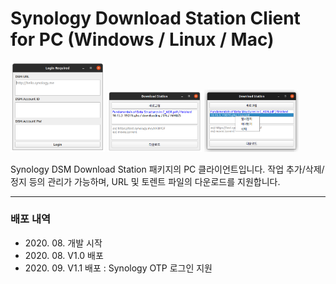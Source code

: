 # Synology Download Station Client for PC (Windows / Linux / Mac)

<img src="Images/login.png" width="30%" height="30%" alt="Screenshot"></img>
<img src="Images/main_1.png" width="30%" height="30%" alt="Screenshot"></img>
<img src="Images/main_2.png" width="30%" height="30%" alt="Screenshot"></img>

Synology DSM Download Station 패키지의 PC 클라이언트입니다.
작업 추가/삭제/정지 등의 관리가 가능하며,
URL 및 토렌트 파일의 다운로드를 지원합니다.

***

### 배포 내역
* 2020\. 08\. 개발 시작
* 2020\. 08\. V1\.0 배포
* 2020\. 09\. V1\.1 배포 : Synology OTP 로그인 지원